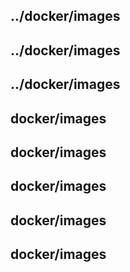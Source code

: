 ## ../docker/images
## ../docker/images
## ../docker/images
## docker/images
## docker/images
## docker/images
## docker/images
## docker/images
